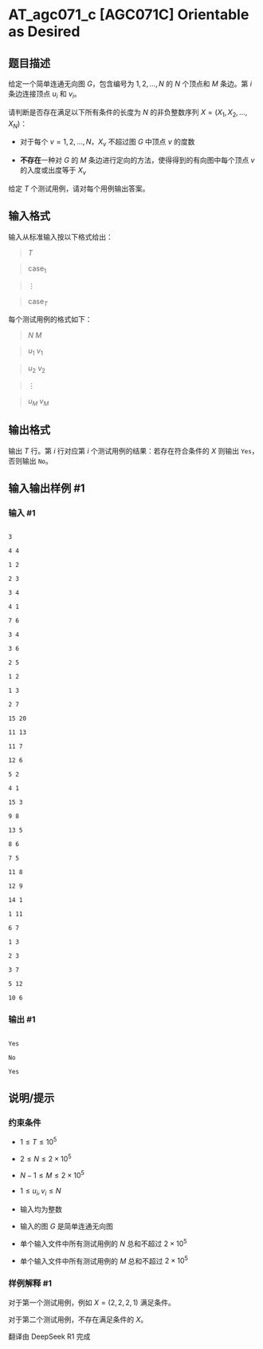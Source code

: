 # AT_agc071_c [AGC071C] Orientable as Desired

## 题目描述

[problemUrl]: https://atcoder.jp/contests/agc071/tasks/agc071_c

给定一个简单连通无向图 $G$，包含编号为 $1, 2, \dots, N$ 的 $N$ 个顶点和 $M$ 条边。第 $i$ 条边连接顶点 $u_i$ 和 $v_i$。

请判断是否存在满足以下所有条件的长度为 $N$ 的非负整数序列 $X = (X_1, X_2, \dots, X_N)$：

- 对于每个 $v = 1, 2, \dots, N$，$X_v$ 不超过图 $G$ 中顶点 $v$ 的度数
- **不存在**一种对 $G$ 的 $M$ 条边进行定向的方法，使得得到的有向图中每个顶点 $v$ 的入度或出度等于 $X_v$

给定 $T$ 个测试用例，请对每个用例输出答案。

## 输入格式

输入从标准输入按以下格式给出：

> $T$  
> $\mathrm{case}_1$  
> $\vdots$  
> $\mathrm{case}_T$

每个测试用例的格式如下：

> $N$ $M$  
> $u_1$ $v_1$  
> $u_2$ $v_2$  
> $\vdots$  
> $u_M$ $v_M$

## 输出格式

输出 $T$ 行。第 $i$ 行对应第 $i$ 个测试用例的结果：若存在符合条件的 $X$ 则输出 `Yes`，否则输出 `No`。

## 输入输出样例 #1

### 输入 #1

```
3
4 4
1 2
2 3
3 4
4 1
7 6
3 4
3 6
2 5
1 2
1 3
2 7
15 20
11 13
11 7
12 6
5 2
4 1
15 3
9 8
13 5
8 6
7 5
11 8
12 9
14 1
1 11
6 7
1 3
2 3
3 7
5 12
10 6
```

### 输出 #1

```
Yes
No
Yes
```

## 说明/提示

### 约束条件

- $1 \leq T \leq 10^5$
- $2 \leq N \leq 2 \times 10^5$
- $N - 1 \leq M \leq 2 \times 10^5$
- $1 \leq u_i, v_i \leq N$
- 输入均为整数
- 输入的图 $G$ 是简单连通无向图
- 单个输入文件中所有测试用例的 $N$ 总和不超过 $2 \times 10^5$
- 单个输入文件中所有测试用例的 $M$ 总和不超过 $2 \times 10^5$

### 样例解释 #1

对于第一个测试用例，例如 $X = (2, 2, 2, 1)$ 满足条件。  
对于第二个测试用例，不存在满足条件的 $X$。

翻译由 DeepSeek R1 完成